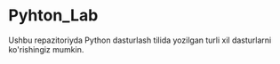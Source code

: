 # Pyhton_Lab
Ushbu repazitoriyda Python dasturlash tilida yozilgan turli xil dasturlarni ko'rishingiz mumkin.
